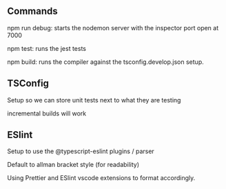 ## Commands

npm run debug: starts the nodemon server with the inspector port open at 7000

npm test: runs the jest tests

npm build: runs the compiler against the tsconfig.develop.json setup.

## TSConfig

Setup so we can store unit tests next to what they are testing

incremental builds will work

## ESlint

Setup to use the @typescript-eslint plugins / parser

Default to allman bracket style (for readability)

Using Prettier and ESlint vscode extensions to format accordingly.
